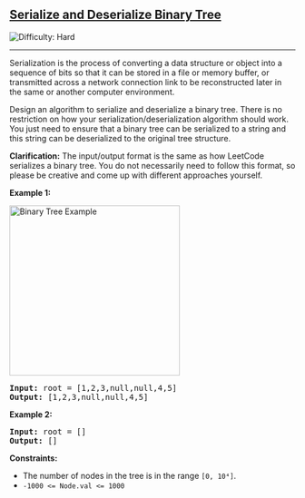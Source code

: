 <h2><a href="https://leetcode.com/problems/serialize-and-deserialize-binary-tree/">Serialize and Deserialize Binary Tree</a></h2>
<img src="https://img.shields.io/badge/Difficulty-Hard-red" alt="Difficulty: Hard" />
<hr>

<p>Serialization is the process of converting a data structure or object into a sequence of bits so that it can be stored in a file or memory buffer, or transmitted across a network connection link to be reconstructed later in the same or another computer environment.</p>

<p>Design an algorithm to serialize and deserialize a binary tree. There is no restriction on how your serialization/deserialization algorithm should work. You just need to ensure that a binary tree can be serialized to a string and this string can be deserialized to the original tree structure.</p>

<p><strong>Clarification:</strong> The input/output format is the same as how LeetCode serializes a binary tree. You do not necessarily need to follow this format, so please be creative and come up with different approaches yourself.</p>

<p><strong class="example">Example 1:</strong></p>
<img alt="Binary Tree Example" src="https://assets.leetcode.com/uploads/2020/09/15/serdeser.jpg" style="width:300px; height:auto;" />
<pre>
<strong>Input:</strong> root = [1,2,3,null,null,4,5]
<strong>Output:</strong> [1,2,3,null,null,4,5]
</pre>

<p><strong class="example">Example 2:</strong></p>
<pre>
<strong>Input:</strong> root = []
<strong>Output:</strong> []
</pre>

<p><strong>Constraints:</strong></p>
<ul>
  <li>The number of nodes in the tree is in the range <code>[0, 10⁴]</code>.</li>
  <li><code>-1000 <= Node.val <= 1000</code></li>
</ul>
